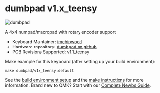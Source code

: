 # dumbpad v1.x_teensy

![dumbpad](https://i.imgur.com/ND03FiF.png)

A 4x4 numpad/macropad with rotary encoder support

* Keyboard Maintainer: [imchipwood](https://github.com/imchipwood)
* Hardware repository: [dumbpad on github](https://github.com/imchipwood/dumbpad)
* PCB Revisions Supported: v1.1_teensy

Make example for this keyboard (after setting up your build environment):

    make dumbpad/v1x_teensy:default

See the [build environment setup](https://docs.qmk.fm/#/getting_started_build_tools) and the [make instructions](https://docs.qmk.fm/#/getting_started_make_guide) for more information. Brand new to QMK? Start with our [Complete Newbs Guide](https://docs.qmk.fm/#/newbs).
